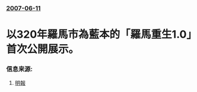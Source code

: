 ### [2007-06-11](/news/2007/06/11/index.md)

##### 
# 以320年羅馬市為藍本的「羅馬重生1.0」首次公開展示。




### 信息来源:

1. [明報](http://www.mingpaonews.com/20070613/taa1.htm)
